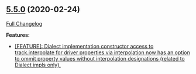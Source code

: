 ## [5.5.0](https://ugate.github.io/sqler/tree/v5.5.0) (2020-02-24)
[Full Changelog](https://ugate.github.io/sqler/compare/v5.4.0...v5.5.0)


__Features:__
* [[FEATURE]: Dialect implementation constructor access to track.interpolate for driver properties via interpolation now has an option to ommit property values without interpolation designations (related to Dialect impls only).](https://ugate.github.io/sqler/commit/de67c3d8ce2c6598be2cbf3206d9b343b94d321c)